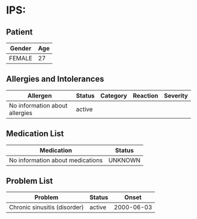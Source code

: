 # IPS:

## Patient

|Gender|Age|
|---|---|
|FEMALE|27|

## Allergies and Intolerances

|Allergen|Status|Category|Reaction|Severity|
|---|---|---|---|---|
|No information about allergies|active||||

## Medication List

|Medication|Status|
|---|---|
|No information about medications|UNKNOWN|

## Problem List

|Problem|Status|Onset|
|---|---|---|
|Chronic sinusitis (disorder)|active|2000-06-03|
